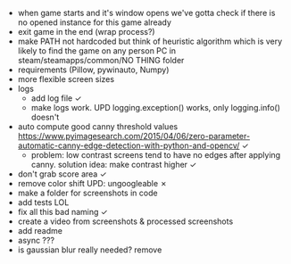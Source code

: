 - when game starts and it's window opens we've gotta check if there is no opened instance for this game already
- exit game in the end (wrap process?)
- make PATH not hardcoded but think of heuristic algorithm which is very likely to find the game on any person PC in steam/steamapps/common/NO THING folder
- requirements (Pillow,  pywinauto, Numpy)
- more flexible screen sizes
- logs
  - add log file ✓
  - make logs work. UPD logging.exception() works, only logging.info() doesn't
- auto compute good canny threshold values https://www.pyimagesearch.com/2015/04/06/zero-parameter-automatic-canny-edge-detection-with-python-and-opencv/ ✓ 
  - problem: low contrast screens tend to have no edges after applying canny. solution idea: make contrast higher ✓
- don't grab score area ✓
- remove color shift  UPD: ungoogleable ✗
- make a folder for screenshots in code
- add tests LOL
- fix all this bad naming ✓
- create a video from screenshots & processed screenshots
- add readme
- async ???
- is gaussian blur really needed? remove

